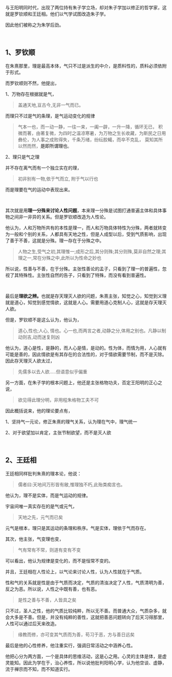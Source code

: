 <p data-pid="VA8Ys0hn">与王阳明同时代，出现了两位持有朱子学立场，却对朱子学加以修正的哲学家，这就是罗钦顺和王廷相。他们以气学试图改造朱子学。</p><p data-pid="Any6nxnR">因此他们被称之为朱学后劲。</p><p><br></p><h2>1、罗钦顺</h2><p data-pid="GmNtc_xy">在朱熹那里，理是最高本体，气只不过是派生的中介，是质料性的，质料必须依附于形式。</p><p data-pid="-FzRrjKy">而罗钦顺则不然，他提出，</p><p data-pid="S18e3MoI">1、万物存在根据就是气，</p><blockquote data-pid="0fBcnqzN">盖通天地,亘古今,无非一气而已。</blockquote><p data-pid="TMsLVKrJ">而理只不过是气的条理，是气运动变化的规律</p><blockquote data-pid="Djbxpux0">气本一也，而一动一静，一往一来，一阖一辟，一升一降，循环无已， 积微而著，由著复微，为四时之温凉寒暑，为万物之生长收藏，为斯民之日用彝伦，为人事之成败得失，千条万绪，纷纭胶轕，而卒不克乱， 莫知其所以然而然，<b>是即所谓理也</b>。</blockquote><p data-pid="jdAqf-FZ">2、理只是气之理</p><p data-pid="0oofX3Ci">并不存在离气而有一个独立实在的理，</p><blockquote data-pid="nASE4qWI">初非别有一物,依于气而立, 附于气以行也</blockquote><p data-pid="hcZBcjUD">而是理要在气的运动中表现出来。</p><p><br></p><p data-pid="UE6zi2HT">其次就是用<b>理一分殊来讨论人性问题</b>，本来理一分殊是试图打通普遍主体和具体事物之间非一非异的关系。但是罗钦顺改造为人性论。</p><p data-pid="00SqOyPY">他认为，人和万物所共有的本性是理一，而人和万物具体特性为分殊，两者就转变为一般和个别的关系，人都具有天地之性，但是人成型以后，受到气质影响，出现了善于不善，这就是分殊。理一存在于分殊之中。</p><blockquote data-pid="O6O-vd7V">人物之生,受气之初,其理惟一;成形之后,其分则殊;其分则殊,莫非自然之理;其理之一,常在分殊之中,此所以为性命之妙也</blockquote><p data-pid="T3WSd0Zt">所以说，性善与不善，在于分殊。主张性善论的孟子，只看到了理一的普遍性，忽视了其特殊性。主张性自然的告子，只看到了特殊，而没有看到普遍性。</p><p><br></p><p data-pid="O94C5fGS">最后是<b>理欲之辨。</b>也就是存天理灭人欲的问题，朱熹主张，知觉之心，知觉到义理就是道心，知觉到感觉情欲，这就是人心。需要用道心克制人心，这就是存天理灭人欲。</p><p data-pid="Fj4yIN22">但是，罗钦顺不是这么认为，他认为，</p><blockquote data-pid="VBp_e2TK">道心,性也;人心, 情也。心一也,而两言之者,动静之分,体用之别也。凡静以制动则吉,动而迷复则凶</blockquote><p data-pid="AQVAfn6l">他认为，道心是性，是静的，而人心是情，是动的。性为体，而情为用，人心就有可能是善的，因此情欲是有其存在的合法性的，对于情欲需要节制，而不是灭除。因此存天理灭人欲太过，</p><blockquote data-pid="UzaAUjUu">先儒多以去人欲.....但语意似乎偏重</blockquote><p data-pid="5KB2E8_K">另一方面，在朱子学的根本问题上，他还是主张格物功夫，否定王阳明的正心之说，</p><blockquote data-pid="erHcOp7k">欲见得此理分明，非用程朱格物工夫不可</blockquote><p data-pid="b1wYfVk0">因此概括说来，他的理论要点有，</p><p data-pid="0UnQrpIG">1、坚持气一元论，修正朱熹的理气关系，认为理在气中，理气统一</p><p data-pid="Me5hXZQP">2、对于欲望加以肯定，主张节制欲望，而不是灭人欲</p><p><br></p><h2>2、王廷相</h2><p data-pid="JJwhIZWu">王廷相同样批判朱熹的理本论，他说：</p><blockquote data-pid="tLZjqN0j">儒者曰:天地间万形皆有敝,惟理独不朽,此殆类痴言也。</blockquote><p data-pid="AXgKDlnq">他认为，理不是实体，而是气运动的规律。</p><p data-pid="1tuMa9xn">宇宙间唯一真实存在的是气或元气，</p><blockquote data-pid="fi7f544e">天地之先，元气而已矣</blockquote><p data-pid="pQc_3epJ">元气是根本，理只是其运动的条理和秩序。气是实体，理依于气而存在。</p><p data-pid="tgyLC0Fg">其次，他主张，气变理也变，</p><blockquote data-pid="nGie_u-P">气有常有不常，则道有变有不变</blockquote><p data-pid="5PRvNDXl">可以看出，他认为规律是变化的，而不是恒常不变的。</p><p data-pid="LoEBL4Aw">并且，王廷相在人性论上，以气论来讨论人性，认为人性就在于气质。</p><p data-pid="bMxIIedD">性和气的关系就是性是由于气质而决定，气质的清浊决定了人性，气质清明为善，反之为恶。所以说，人性之中既有善，也有恶。</p><blockquote data-pid="XvP9NyD5">是性之善与不善，人皆具之矣</blockquote><p data-pid="ooyYs-gs">只不过，圣人之性，他的气质比较纯粹，所以无不善。而普通大众，气质杂多，就会大多是不善。但是，并没有纯粹的善性，这就把善恶问题转向了后天习得那里，人性可以通过后天来改造。</p><blockquote data-pid="YB3mUHPQ">缘教而修，亦可变其气质而为善，苟习于恶，方与善日远矣</blockquote><p data-pid="-g5iCKNT">最后是他的心性修养，他注重实行，强调日常活动之中涵养心性。</p><p data-pid="t21yxylz">他把心分为两方面，一个是具体的思维活动，这是心之用。心灵的主体是体，是虚灵能知。因此为学在于，治心养性，所以说他批判阳明心学，认为他空谈、虚静，流于禅宗而不知，而不知道实行。</p><p></p><p></p><p></p><p></p><p></p><p></p>